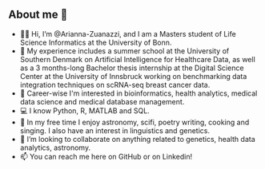 ## About me 👋

- 👩‍🎓 Hi, I’m @Arianna-Zuanazzi, and I am a Masters student of Life Science Informatics at the University of Bonn.
- 🏫 My experience includes a summer school at the University of Southern Denmark on Artificial Intelligence for Healthcare Data, as well as a 3 months-long Bachelor thesis internship at the Digital Science Center at the University of Innsbruck working on benchmarking data integration techniques on scRNA-seq breast cancer data.
- 👀 Career-wise I'm interested in bioinformatics, health analytics, medical data science and medical database management.
- 💻 I know Python, R, MATLAB and SQL. 
- 🎲 In my free time I enjoy astronomy, scifi, poetry writing, cooking and singing. I also have an interest in linguistics and genetics.
- 💞️ I’m looking to collaborate on anything related to genetics, health data analytics, astronomy. 
- 📫 You can reach me here on GitHub or on Linkedin!

